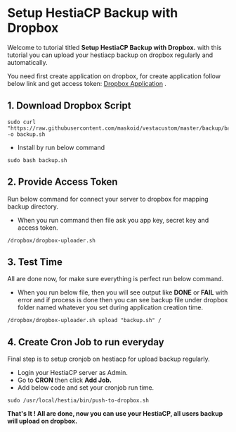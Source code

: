 # Setup HestiaCP Backup with Dropbox

Welcome to tutorial titled **Setup HestiaCP Backup with Dropbox.** with this tutorial you can upload your hestiacp backup on dropbox regularly and automatically.

You need first create application on dropbox, for create application follow below link and get access token: [Dropbox Application](https://www.dropbox.com/developers/apps) .

## 1. Download Dropbox Script

```
sudo curl "https://raw.githubusercontent.com/maskoid/vestacustom/master/backup/backup.sh" -o backup.sh
```

* Install by run below command

```
sudo bash backup.sh
```

## 2. Provide Access Token

Run below command for connect your server to dropbox for mapping backup directory.

* When you run command then file ask you app key, secret key and access token.

```
/dropbox/dropbox-uploader.sh
```

## 3. Test Time

All are done now, for make sure everything is perfect run below command.

* When you run below file, then you will see output like **DONE** or **FAIL** with error and if process is done then you can see backup file under dropbox folder named whatever you set during application creation time.

```
/dropbox/dropbox-uploader.sh upload "backup.sh" /
```

## 4. Create Cron Job to run everyday

Final step is to setup cronjob on hestiacp for upload backup regularly.

* Login your HestiaCP server as Admin.
* Go to **CRON** then click **Add Job.**
* Add below code and set your cronjob run time.

```
sudo /usr/local/hestia/bin/push-to-dropbox.sh
```

**That's It ! All are done, now you can use your HestiaCP, all users backup will upload on dropbox.**
